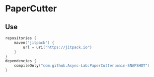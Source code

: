# PaperCutter

## Use

```kotlin
repositories {
    maven("jitpack") {
        url = uri("https://jitpack.io")
    }
}
dependencies {
    compileOnly("com.github.Async-Lab:PaperCutter:main-SNAPSHOT")
}
```